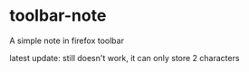 # toolbar-note
 A simple note in firefox toolbar

latest update: still doesn't work, it can only store 2 characters
